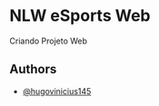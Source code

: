 # NLW eSports Web

Criando Projeto Web 


## Authors

- [@hugovinicius145](https://www.github.com/hugovinicius145)